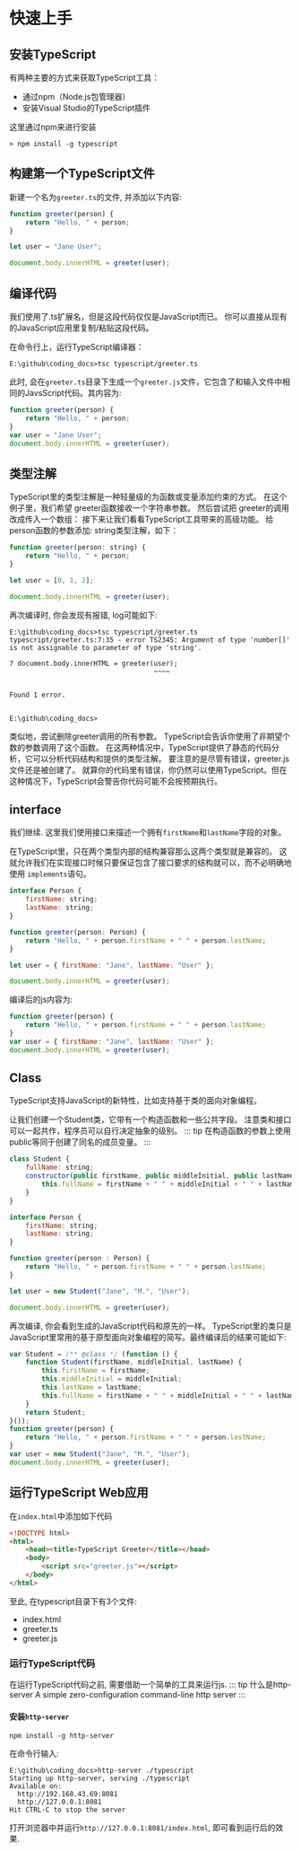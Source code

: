 # 快速上手
## 安装TypeScript
有两种主要的方式来获取TypeScript工具：
* 通过npm（Node.js包管理器）
* 安装Visual Studio的TypeScript插件

这里通过npm来进行安装
```
> npm install -g typescript
```

## 构建第一个TypeScript文件
新建一个名为`greeter.ts`的文件, 并添加以下内容:
``` js
function greeter(person) {
    return "Hello, " + person;
}

let user = "Jane User";

document.body.innerHTML = greeter(user);
```

## 编译代码
我们使用了.ts扩展名，但是这段代码仅仅是JavaScript而已。 你可以直接从现有的JavaScript应用里复制/粘贴这段代码。

在命令行上，运行TypeScript编译器：
```
E:\github\coding_docs>tsc typescript/greeter.ts
```
此时, 会在`greeter.ts`目录下生成一个`greeter.js`文件，它包含了和输入文件中相同的JavsScript代码。其内容为:
``` js
function greeter(person) {
    return "Hello, " + person;
}
var user = "Jane User";
document.body.innerHTML = greeter(user);
```
## 类型注解
TypeScript里的类型注解是一种轻量级的为函数或变量添加约束的方式。 在这个例子里，我们希望 greeter函数接收一个字符串参数。 然后尝试把 greeter的调用改成传入一个数组：
接下来让我们看看TypeScript工具带来的高级功能。 给 person函数的参数添加: string类型注解，如下：
``` js
function greeter(person: string) {
    return "Hello, " + person;
}

let user = [0, 1, 2];

document.body.innerHTML = greeter(user);
```
再次编译时, 你会发现有报错, log可能如下:
```
E:\github\coding_docs>tsc typescript/greeter.ts
typescript/greeter.ts:7:35 - error TS2345: Argument of type 'number[]' is not assignable to parameter of type 'string'.

7 document.body.innerHTML = greeter(user);
                                    ~~~~


Found 1 error.


E:\github\coding_docs>
```
类似地，尝试删除greeter调用的所有参数。 TypeScript会告诉你使用了非期望个数的参数调用了这个函数。 在这两种情况中，TypeScript提供了静态的代码分析，它可以分析代码结构和提供的类型注解。
要注意的是尽管有错误，greeter.js文件还是被创建了。 就算你的代码里有错误，你仍然可以使用TypeScript。但在这种情况下，TypeScript会警告你代码可能不会按预期执行。

## interface 
我们继续.
这里我们使用接口来描述一个拥有`firstName`和`lastName`字段的对象。 

在TypeScript里，只在两个类型内部的结构兼容那么这两个类型就是兼容的。 
这就允许我们在实现接口时候只要保证包含了接口要求的结构就可以，而不必明确地使用 `implements`语句。

``` js
interface Person {
    firstName: string;
    lastName: string;
}

function greeter(person: Person) {
    return "Hello, " + person.firstName + " " + person.lastName;
}

let user = { firstName: "Jane", lastName: "User" };

document.body.innerHTML = greeter(user);

```
编译后的js内容为:
``` js
function greeter(person) {
    return "Hello, " + person.firstName + " " + person.lastName;
}
var user = { firstName: "Jane", lastName: "User" };
document.body.innerHTML = greeter(user);
```

## Class
TypeScript支持JavaScript的新特性，比如支持基于类的面向对象编程。

让我们创建一个Student类，它带有一个构造函数和一些公共字段。 注意类和接口可以一起共作，程序员可以自行决定抽象的级别。
::: tip 
在构造函数的参数上使用public等同于创建了同名的成员变量。
::: 

``` js
class Student {
    fullName: string;
    constructor(public firstName, public middleInitial, public lastName) {
        this.fullName = firstName + " " + middleInitial + " " + lastName;
    }
}

interface Person {
    firstName: string;
    lastName: string;
}

function greeter(person : Person) {
    return "Hello, " + person.firstName + " " + person.lastName;
}

let user = new Student("Jane", "M.", "User");

document.body.innerHTML = greeter(user);
```

再次编译, 你会看到生成的JavaScript代码和原先的一样。 TypeScript里的类只是JavaScript里常用的基于原型面向对象编程的简写。最终编译后的结果可能如下:
``` js
var Student = /** @class */ (function () {
    function Student(firstName, middleInitial, lastName) {
        this.firstName = firstName;
        this.middleInitial = middleInitial;
        this.lastName = lastName;
        this.fullName = firstName + " " + middleInitial + " " + lastName;
    }
    return Student;
}());
function greeter(person) {
    return "Hello, " + person.firstName + " " + person.lastName;
}
var user = new Student("Jane", "M.", "User");
document.body.innerHTML = greeter(user);

```
## 运行TypeScript Web应用
在`index.html`中添加如下代码

``` html
<!DOCTYPE html>
<html>
    <head><title>TypeScript Greeter</title></head>
    <body>
        <script src="greeter.js"></script>
    </body>
</html>
```
至此, 在typescript目录下有3个文件:
* index.html
* greeter.ts
* greeter.js

### 运行TypeScript代码
在运行TypeScript代码之前, 需要借助一个简单的工具来运行js.
::: tip 什么是http-server
A simple zero-configuration command-line http server
::: 

#### 安装`http-server`
```
npm install -g http-server
```
在命令行输入:
```
E:\github\coding_docs>http-server ./typescript
Starting up http-server, serving ./typescript
Available on:
  http://192.168.43.69:8081
  http://127.0.0.1:8081
Hit CTRL-C to stop the server
```
打开浏览器中并运行`http://127.0.0.1:8081/index.html`, 即可看到运行后的效果.